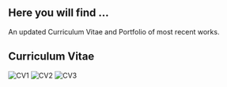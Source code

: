 ## Here you will find ...

An updated Curriculum Vitae and Portfolio of most recent works.

## **Curriculum Vitae**
![CV1](https://i.ibb.co/yPzWGDh/CV-PW-Marice-Angulo-page-001.jpg)
![CV2](https://i.ibb.co/H4DJT4F/CV-PW-Marice-Angulo-page-002.jpg)
![CV3](https://i.ibb.co/H4DJT4F/CV-PW-Marice-Angulo-page-002.jpg)

